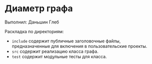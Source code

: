 # Диаметр графа

Выполнил: Даньшин Глеб

Раскладка по директориям:

  - `include` содержит публичные заголовочные файлы, предназначенные для
    включения в пользовательские проекты.
  - `src` содержит реализацию класса графа.
  - `test` содержит модульные тесты для класса.
